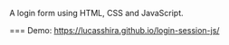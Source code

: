 A login form using HTML, CSS and JavaScript.

=== Demo: https://lucasshira.github.io/login-session-js/
